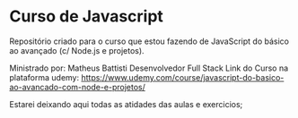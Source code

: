 # Curso de Javascript 
 
 Repositório criado para o curso que estou fazendo de JavaScript do básico ao avançado (c/ Node.js e projetos).
 
 Ministrado por: Matheus Battisti Desenvolvedor Full Stack
 Link do Curso na plataforma udemy: https://www.udemy.com/course/javascript-do-basico-ao-avancado-com-node-e-projetos/

Estarei deixando aqui todas as atidades das aulas e exercicios;
